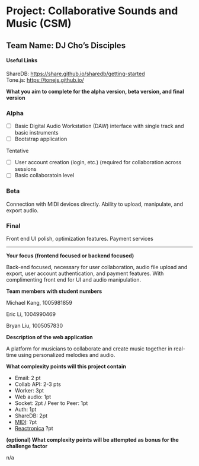 # Project: Collaborative Sounds and Music (CSM)

## Team Name: DJ Cho’s Disciples

#### Useful Links
ShareDB: https://share.github.io/sharedb/getting-started  
Tone.js: https://tonejs.github.io/  


**What you aim to complete for the alpha version, beta version, and final version**

### Alpha
- [ ] Basic Digital Audio Workstation (DAW) interface with single track and basic instruments
- [ ] Bootstrap application

Tentative
- [ ] User account creation (login, etc.) (required for collaboration across sessions
- [ ] Basic collaboratoin level

### Beta
Connection with MIDI devices directly. Ability to upload, manipulate, and export audio.

### Final
Front end UI polish, optimization features. Payment services

---

**Your focus (frontend focused or backend focused)**

Back-end focused, necessary for user collaboration, audio file upload and export, user account authentication, and payment features. With complimenting front end for UI and audio manipulation.

**Team members with student numbers**

Michael Kang, 1005981859

Eric Li, 1004990469

Bryan Liu, 1005057830

**Description of the web application**

A platform for musicians to collaborate and create music together in real-time using personalized melodies and audio.

**What complexity points will this project contain**

- Email: 2 pt
- Collab API: 2-3 pts
- Worker: 3pt
- Web audio: 1pt
- Socket: 2pt / Peer to Peer: 1pt
- Auth: 1pt
- ShareDB: 2pt
- [MIDI](https://developer.mozilla.org/en-US/docs/Web/API/Web_MIDI_API): ?pt
- [Reactronica](https://reactronica.com/) ?pt

**(optional) What complexity points will be attempted as bonus for the challenge factor**

n/a


